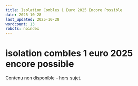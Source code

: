 ```yaml
---
title: Isolation Combles 1 Euro 2025 Encore Possible
date: 2025-10-28
last_updated: 2025-10-28
wordcount: 13
robots: noindex
---
```


# isolation combles 1 euro 2025 encore possible

Contenu non disponible – hors sujet.
